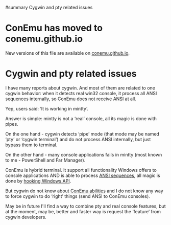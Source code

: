 ﻿#summary Cygwin and pty related issues

# ConEmu has moved to conemu.github.io #
New versions of this file are available on [conemu.github.io](http://conemu.github.io/en/CygwinAnsi.html).

# Cygwin and pty related issues #
I have many reports about cygwin.
And most of them are related to one cygwin behavior:
when it detects real win32 console, it process all ANSI sequences internally,
so ConEmu does not receive ANSI at all.

Yep, users said: ‘It is working in mintty’.

Answer is simple: mintty is not a ‘real’ console, all its magic is done with pipes.

On the one hand - cygwin detects ‘pipe’ mode (that mode may be named ‘pty’ or ‘cygwin terminal’)
and do not process ANSI internally, but just bypass them to terminal.

On the other hand - many console applications fails in mintty (most known to me - PowerShell and Far Manager).

ConEmu is hybrid terminal.
It support all functionality Windows offers to console applications AND is able to process [ANSI sequences](http://conemu.github.io/en/AnsiEscapeCodes.html),
all magic is done by [hooking Windows API](ConEmuHk.md).

But cygwin do not know about [ConEmu abilities](http://conemu.github.io/en/AnsiEscapeCodes.html) and I do not know any way to force cygwin to do ‘right’ things (send ANSI to ConEmu consoles).

May be in future I'll find a way to combine pty and real console features, but at the moment, may be, better and faster way is request the ‘feature’ from cygwin developers.